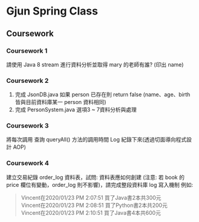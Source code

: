 # Gjun Spring Class

## Coursework

### Coursework 1

請使用 Java 8 stream 進行資料分析並取得 mary 的老師有誰? (印出 name)

### Coursework 2

1. 完成 JsonDB.java 如果 person 已存在則 return false (name、age、birth 皆與目前資料庫某一 person 資料相同)
2. 完成 PersonSystem.java 選項3 ~ 7資料分析與處理

### Coursework 3

將每次調用 查詢 queryAll() 方法的調用時間 Log 紀錄下來(透過切面導向程式設計 AOP)

### Coursework 4

建立交易紀錄 order_log 資料表，試問: 資料表應如何創建 (注意: 若 book 的 price 欄位有變動，order_log 則不影響)，請完成整段資料庫 log 寫入機制 例如:

> Vincent在2020/01/23 PM 2:07:51 買了Java書2本共300元  
> Vincent在2020/01/23 PM 2:08:51 買了Python書2本共200元  
> Vincent在2020/01/23 PM 2:10:51 買了Java書4本共600元
